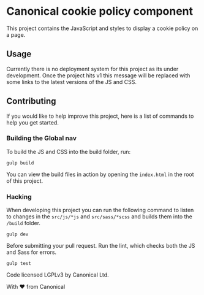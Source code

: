 # Canonical cookie policy component

This project contains the JavaScript and styles to display a cookie policy on a
page.

## Usage

Currently there is no deployment system for this project as its under
development. Once the project hits v1 this message will be replaced with some
links to the latest versions of the JS and CSS.

## Contributing

If you would like to help improve this project, here is a list of commands to
help you get started.

### Building the Global nav

To build the JS and CSS into the build folder, run:

```
gulp build
```

You can view the build files in action by opening the `index.html` in the root
of this project.

### Hacking

When developing this project you can run the following command to listen to
changes in the `src/js/*js` and `src/sass/*scss` and builds them into the
`/build` folder.

```
gulp dev
```

Before submitting your pull request. Run the lint, which checks both the JS
and Sass for errors.

```
gulp test
```

Code licensed LGPLv3 by Canonical Ltd.

With ♥ from Canonical
